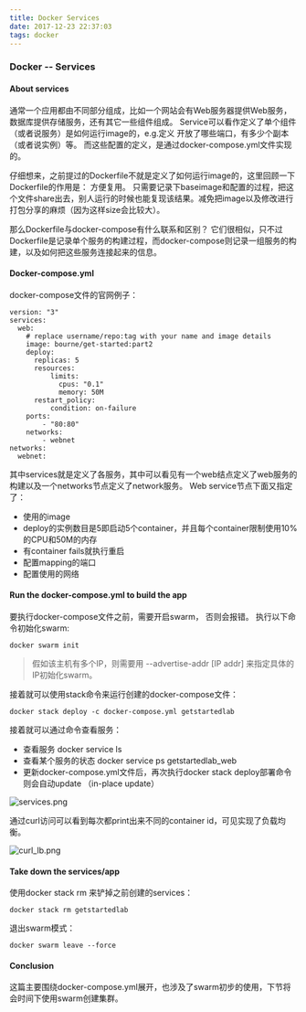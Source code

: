 ```yaml
---
title: Docker Services
date: 2017-12-23 22:37:03
tags: docker
---
```


### Docker -- Services

#### About services

通常一个应用都由不同部分组成，比如一个网站会有Web服务器提供Web服务，数据库提供存储服务，还有其它一些组件组成。 Service可以看作定义了单个组件（或者说服务）是如何运行image的，e.g.定义 开放了哪些端口，有多少个副本（或者说实例）等。 而这些配置的定义，是通过docker-compose.yml文件实现的。

仔细想来，之前提过的Dockerfile不就是定义了如何运行image的，这里回顾一下Dockerfile的作用是： 方便复用。 只需要记录下baseimage和配置的过程，把这个文件share出去，别人运行的时候也能复现该结果。减免把image以及修改进行打包分享的麻烦（因为这样size会比较大）。

那么Dockerfile与docker-compose有什么联系和区别？ 它们很相似，只不过Dockerfile是记录单个服务的构建过程，而docker-compose则记录一组服务的构建，以及如何把这些服务连接起来的信息。


#### Docker-compose.yml

docker-compose文件的官网例子：

    version: "3"
    services:
      web:
        # replace username/repo:tag with your name and image details
        image: bourne/get-started:part2
        deploy:
          replicas: 5
          resources:
              limits:
                cpus: "0.1"
                memory: 50M
          restart_policy:
              condition: on-failure
        ports:
            - "80:80"
        networks:
            - webnet
    networks:
      webnet:

其中services就是定义了各服务，其中可以看见有一个web结点定义了web服务的构建以及一个networks节点定义了network服务。  Web service节点下面又指定了：
* 使用的image
* deploy的实例数目是5即启动5个container，并且每个container限制使用10%的CPU和50M的内存
* 有container fails就执行重启
* 配置mapping的端口
* 配置使用的网络


#### Run the docker-compose.yml to build the app

要执行docker-compose文件之前，需要开启swarm， 否则会报错。 执行以下命令初始化swarm:

    docker swarm init

> 假如该主机有多个IP，则需要用 --advertise-addr [IP addr] 来指定具体的IP初始化swarm。

接着就可以使用stack命令来运行创建的docker-compose文件：

    docker stack deploy -c docker-compose.yml getstartedlab

接着就可以通过命令查看服务：
* 查看服务
    docker service ls
* 查看某个服务的状态
    docker service ps getstartedlab_web
* 更新docker-compose.yml文件后，再次执行docker stack deploy部署命令则会自动update （in-place update）

![services.png](services.png)

通过curl访问可以看到每次都print出来不同的container id，可见实现了负载均衡。

![curl_lb.png](curl_lb.png)


#### Take down the services/app

使用docker stack rm 来铲掉之前创建的services：
    
    docker stack rm getstartedlab

退出swarm模式：

    docker swarm leave --force


#### Conclusion

这篇主要围绕docker-compose.yml展开，也涉及了swarm初步的使用，下节将会时间下使用swarm创建集群。




